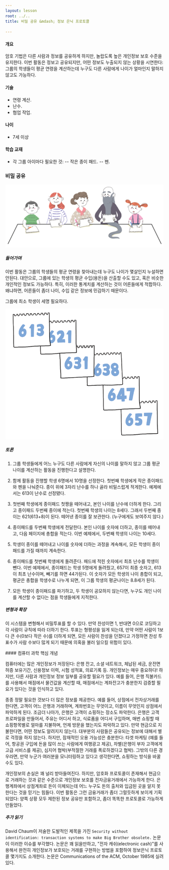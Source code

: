 ```yaml
---
layout: lesson
root: ../..
title: 비밀 공유 &mdash; 정보 은닉 프로토콜

---
```

<div class="objectives" markdown="1">

#### 개요  

암호 기법은 다른 사람과 정보를 공유하게 하지만, 놀랍도록 높은 개인정보 보호 수준을 유지한다. 이번 활동은 정보고 공유되지만, 어떤 정보도 누출되지 않는 상황을 시연한다: 그룹의 학생들이 평균 연령을 계산하는데 누구도 다른 사람에게 나이가 얼마인지 말하지 않고도 가능하다.

#### 기술  
- 연령 계산.
- 난수.
- 협업 작업.

#### 나이  
- 7세 이상

#### 학습 교재  
- 각 그룹 아이마다 필요한 것:
-- 작은 종이 패드.
-- 펜.

</div>

### 비밀 공유

<img src="img/ch16-info-hiding/16-info-hiding-01-sharing-secrets.png" alt="sharing secrets" />   

##### 들어가며

이번 활동은 그룹의 학생들의 평균 연령을 찾아내는데 누구도 나이가 몇살인지 누설하면 안된다. 대안으로, 그룹에 있는 학생의 평균 수입(용돈)을 산출할 수도 있고, 혹은 비슷한 개인적인 정보도 가능하다. 특히, 이러한 통계치를 계산하는 것이 어른들에게 적합하다. 왜냐하면, 어른들이 좀더 나이, 수입 같은 정보에 민감하기 때문이다.  

그룹에 최소 학생이 세명 필요하다.  

<img src="img/ch16-info-hiding/16-info-hiding-02-three-digits-number.png" alt="three digits number" />   

##### 토론

1. 그룹 학생들에게 어느 누구도 다른 사람에게 자신의 나이를 말하지 않고 그룹 평균나이를 계산하는 활동을 진행한다고 설명한다.  

2. 함께 활동을 진행할 학생 6명에서 10명을 선정한다. 첫번째 학생에게 작은 종이패드와 펜을 나눠준다. 종이 위에 3자리 난수를 하나 골라 비밀스럽게 적게한다. 예제에서는 613이 난수로 선정됐다.  

3. 첫번째 학생에게 종이패드 첫짱을 떼어내고, 본인 나이를 난수에 더하게 한다. 그리고 종이패드 두번째 종이에 적는다. 첫번째 학생의 나이는 8세다. 그래서 두번째 종이는 621(613+8)이 된다. 떼어낸 종이를 잘 보관한다. (누구에게도 보여주지 않다.)  

4. 종이패드를 두번째 학생에게 전달한다. 본인 나이를 숫자에 더하고, 종이를 떼어내고, 다음 페이지에 총합을 적는다. 이번 예제에서, 두번째 학생의 나이는 10세다.  

5. 학생이 종이를 떼어내고 나이를 숫자에 더하는 과정을 계속해서, 모든 학생이 종이패드를 가질 때까지 계속한다.  

6. 종이패드를 첫번째 학생에게 돌려준다. 패드에 적힌 숫자에서 최초 난수를 학생이 뺀다. 이번 예제에서, 종이패드는 학생 5명에게 돌려줬고, 657이 최종 숫자고, 613이 최초 난수이며, 빼기를 하면 44가된다. 이 숫자가 모든 학생의 나이 총합이 되고, 평균은 총합을 학생수로 나누게 되면, 이 그룹 학생의 평균나이는 8.8세가 된다.  

7. 모든 학생이 종이패드를 파기하고, 두 학생이 공모하지 않는다면, 누구도 개인 나이를 계산할 수 없다는 점을 학생들에게 지적한다.  

##### 변형과 확장

이 시스템을 변형해서 비밀투표를 할 수 있다. 만약 찬성이면 1, 반대면 0으로 코딩하고 각 사람이 규칙에 따라 더하기 한다. 투표는 형평성을 잃게 되는데, 
만약 어떤 사람이 1보다 큰 수(0보다 작은 수)를 더하게 되면, 모든 사람이 찬성을 던졌다고 가정하면 찬성 투표수가 사람 수보다 많게 되기 때문에 의혹을 불러 일으킬 위험이 있다.  

<div class="keypoints" markdown="1">
#### 컴퓨터 과학 핵심 개념

컴퓨터에는 많은 개인정보가 저장된다: 은행 잔고, 소셜 네트워크, 체납된 세금, 운전면허증 보유기간, 신용정보 이력, 시험 성적표, 의료기록 등. 개인정보는 매우 중요하다! 하지만, 다른 사람과 개인정보 정보 일부를 공유할 필요가 있다. 예를 들어, 은행 직불카드를 사용해서 매점에서 물건값을 계산할 때, 매점에서는 계좌잔고가 충분한지 검증할 필요가 있다는 것을 인식하고 있다.  

종종 정말 필요한 것보다 더 많은 정보를 제공한다. 예를 들어, 상점에서 전자상거래를 한다면, 고객이 어느 은행과 거래하며, 계좌번호는 무엇이고, 이름이 무엇인지 상점에서 파악하게 된다. 조금더 나아가, 은행은 고객이 쇼핑하는 장소도 파악한다. 은행은 고객 프로파일을 만들어서, 주유는 어디서 하고, 식료품을 어디서 구입하며, 매번 쇼핑할 때 쇼핑항목별로 얼마를 지불하며, 언제 방문을 했는지도 파악하고 있다. 만약 현금으로 지불한다면, 어떤 정보도 알려지지 않는다. 대부분의 사람들은 공유되는 정보에 대해서 별로 걱정을 하지 않는다. 하지만, 잠재적인 오용 가능성은 충분한다: 타겟 마케팅 (예를 들어, 항공권 구입에 돈을 많이 쓰는 사람에게 여행광고 제공), 차별(은행이 부자 고객에게 고급 서비스를 제공), 심지어 협박(부적절한 거래를 폭로하겠다고 협박). 그밖의 다른 경우라면, 만약 누군가 여러분을 모니터링하고 있다고 생각한다면, 쇼핑하는 방식을 바꿀 수도 있다.  

개인정보의 손실은 꽤 널리 받아들여진다. 하지만, 암호화 프로토콜이 존재해서 현금으로 거래하는 것과 같은 수준으로 개인정보 보호를 전자금융거래에서 가능하게 한다. 은행계좌에서 상점계좌로 돈이 이체되는데 어느 누구도 돈의 출처와 입금된 곳을 알지 못한다는 것을 믿기는 힘들다. 이번 활동은 그런 금융거래가 좀더 그럴듯하게 보이게 기획되었다: 양쪽 상황 모두 제한된 정보 공유만 포함하고, 좀더 똑똑한 프로토콜로 가능하게 만들었다.  

##### 추가 읽기

David Chaum이 저술한 도발적인 제목을 가진 ``Security without identification: transaction systems to make Big Brother obsolete.`` 논문이 이러한 이슈를 부각했다. 논문은 꽤 읽을만하고, "전자 캐쉬(electronic cash)"를 사용해서 완전히 개인정보가 보호되는 거래를 구현하는 방법을 포함하여 정보은닉 프로토콜 몇가지도 소개한다. 논문은 Communications of the ACM, October 1985에 실려있다.  

</div>  

